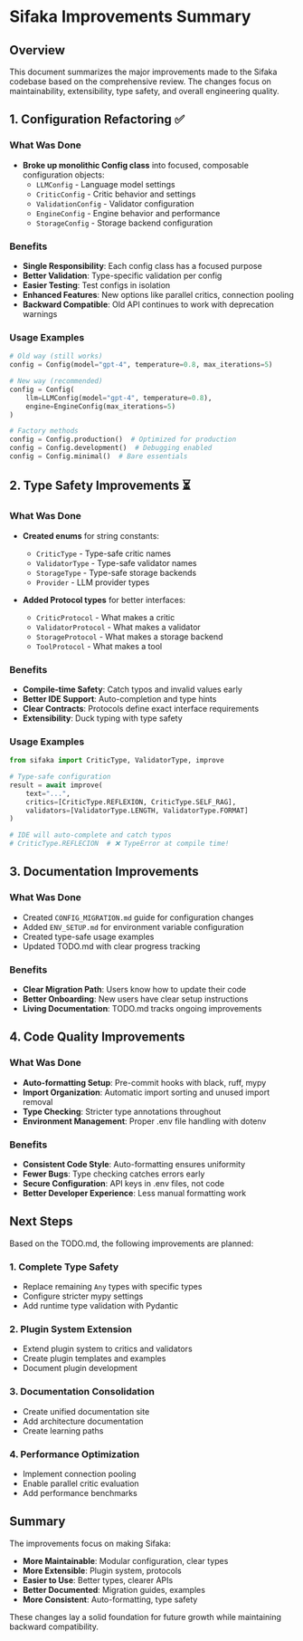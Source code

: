 # Sifaka Improvements Summary

## Overview

This document summarizes the major improvements made to the Sifaka codebase based on the comprehensive review. The changes focus on maintainability, extensibility, type safety, and overall engineering quality.

## 1. Configuration Refactoring ✅

### What Was Done
- **Broke up monolithic Config class** into focused, composable configuration objects:
  - `LLMConfig` - Language model settings
  - `CriticConfig` - Critic behavior and settings
  - `ValidationConfig` - Validator configuration
  - `EngineConfig` - Engine behavior and performance
  - `StorageConfig` - Storage backend configuration

### Benefits
- **Single Responsibility**: Each config class has a focused purpose
- **Better Validation**: Type-specific validation per config
- **Easier Testing**: Test configs in isolation
- **Enhanced Features**: New options like parallel critics, connection pooling
- **Backward Compatible**: Old API continues to work with deprecation warnings

### Usage Examples
```python
# Old way (still works)
config = Config(model="gpt-4", temperature=0.8, max_iterations=5)

# New way (recommended)
config = Config(
    llm=LLMConfig(model="gpt-4", temperature=0.8),
    engine=EngineConfig(max_iterations=5)
)

# Factory methods
config = Config.production()  # Optimized for production
config = Config.development()  # Debugging enabled
config = Config.minimal()  # Bare essentials
```

## 2. Type Safety Improvements ⏳

### What Was Done
- **Created enums** for string constants:
  - `CriticType` - Type-safe critic names
  - `ValidatorType` - Type-safe validator names
  - `StorageType` - Type-safe storage backends
  - `Provider` - LLM provider types

- **Added Protocol types** for better interfaces:
  - `CriticProtocol` - What makes a critic
  - `ValidatorProtocol` - What makes a validator
  - `StorageProtocol` - What makes a storage backend
  - `ToolProtocol` - What makes a tool

### Benefits
- **Compile-time Safety**: Catch typos and invalid values early
- **Better IDE Support**: Auto-completion and type hints
- **Clear Contracts**: Protocols define exact interface requirements
- **Extensibility**: Duck typing with type safety

### Usage Examples
```python
from sifaka import CriticType, ValidatorType, improve

# Type-safe configuration
result = await improve(
    text="...",
    critics=[CriticType.REFLEXION, CriticType.SELF_RAG],
    validators=[ValidatorType.LENGTH, ValidatorType.FORMAT]
)

# IDE will auto-complete and catch typos
# CriticType.REFLECION  # ❌ TypeError at compile time!
```

## 3. Documentation Improvements

### What Was Done
- Created `CONFIG_MIGRATION.md` guide for configuration changes
- Added `ENV_SETUP.md` for environment variable configuration
- Created type-safe usage examples
- Updated TODO.md with clear progress tracking

### Benefits
- **Clear Migration Path**: Users know how to update their code
- **Better Onboarding**: New users have clear setup instructions
- **Living Documentation**: TODO.md tracks ongoing improvements

## 4. Code Quality Improvements

### What Was Done
- **Auto-formatting Setup**: Pre-commit hooks with black, ruff, mypy
- **Import Organization**: Automatic import sorting and unused import removal
- **Type Checking**: Stricter type annotations throughout
- **Environment Management**: Proper .env file handling with dotenv

### Benefits
- **Consistent Code Style**: Auto-formatting ensures uniformity
- **Fewer Bugs**: Type checking catches errors early
- **Secure Configuration**: API keys in .env files, not code
- **Better Developer Experience**: Less manual formatting work

## Next Steps

Based on the TODO.md, the following improvements are planned:

### 1. Complete Type Safety
- Replace remaining `Any` types with specific types
- Configure stricter mypy settings
- Add runtime type validation with Pydantic

### 2. Plugin System Extension
- Extend plugin system to critics and validators
- Create plugin templates and examples
- Document plugin development

### 3. Documentation Consolidation
- Create unified documentation site
- Add architecture documentation
- Create learning paths

### 4. Performance Optimization
- Implement connection pooling
- Enable parallel critic evaluation
- Add performance benchmarks

## Summary

The improvements focus on making Sifaka:
- **More Maintainable**: Modular configuration, clear types
- **More Extensible**: Plugin system, protocols
- **Easier to Use**: Better types, clearer APIs
- **Better Documented**: Migration guides, examples
- **More Consistent**: Auto-formatting, type safety

These changes lay a solid foundation for future growth while maintaining backward compatibility.
